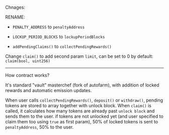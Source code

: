 Chnages:

RENAME:
  - `PENALTY_ADDRESS` to `penaltyAddress`
  - `LOCKUP_PERIOD_BLOCKS` to `lockupPeriodBlocks`

  - `addPendingClaims()` to `collectPendingRewards()`


Change `claim()` to add second param `limit`, can be set to 0 by default: `claim(bool, uint256)`


---

How contract works?

It's standard "vault" masterchef (fork of autofarm), with addition of locked rewards and automatic emission updates.

When user calls `collectPendingRewards()`, `deposit()` or `withdraw()`, pending tokens are stored to array together with unlock block. When `claim()` is called,
it calculates how many tokens are already past `unlock block` and sends them to the user. if tokens are not unlocked yet (and user specified to claim them too using `true` as first param),
50% of locked tokens is sent to `penaltyAddress`, 50% to the user.
